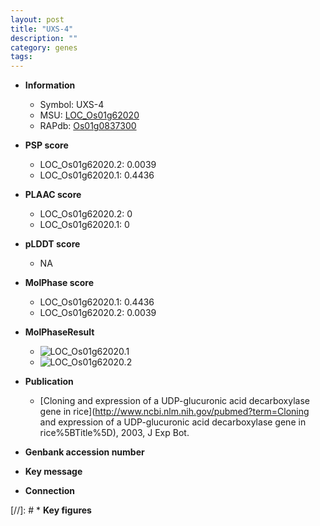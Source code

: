 ```yaml
---
layout: post
title: "UXS-4"
description: ""
category: genes
tags: 
---
```


* **Information**  
    + Symbol: UXS-4  
    + MSU: [LOC_Os01g62020](http://rice.plantbiology.msu.edu/cgi-bin/ORF_infopage.cgi?orf=LOC_Os01g62020)  
    + RAPdb: [Os01g0837300](http://rapdb.dna.affrc.go.jp/viewer/gbrowse_details/irgsp1?name=Os01g0837300)  

* **PSP score**  
    + LOC_Os01g62020.2: 0.0039 
    + LOC_Os01g62020.1: 0.4436 

* **PLAAC score**  
    + LOC_Os01g62020.2: 0 
    + LOC_Os01g62020.1: 0 

* **pLDDT score**
    + NA


* **MolPhase score**
    + LOC_Os01g62020.1: 0.4436
    + LOC_Os01g62020.2: 0.0039

* **MolPhaseResult**
    + ![LOC_Os01g62020.1](https://ricepsp.github.io/pictures/LOC_Os01g/LOC_Os01g62020.1.png)
    + ![LOC_Os01g62020.2](https://ricepsp.github.io/pictures/LOC_Os01g/LOC_Os01g62020.2.png)

* **Publication**  
    + [Cloning and expression of a UDP-glucuronic acid decarboxylase gene in rice](http://www.ncbi.nlm.nih.gov/pubmed?term=Cloning and expression of a UDP-glucuronic acid decarboxylase gene in rice%5BTitle%5D), 2003, J Exp Bot.

* **Genbank accession number**  

* **Key message**  

* **Connection**  

[//]: # * **Key figures**  


